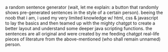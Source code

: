 a random sentence generator (wait, let me explain: a button that randomly shows pre-generated sentences in the style of a certain person). 
beeing the noob that i am, i used my very limited knowledge w/ html, css & javascript to lay the basics and then teamed up with the mighty chatgpt to create a better layout and understand some deeper java scripting functions. 
the sentences are all original and were created by me feeding chatgpt real-life pieces of literature from the above-mentioned (who shall remain unnamed) person. 
